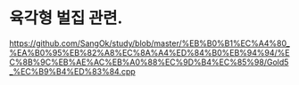 # 육각형 벌집 관련.   
https://github.com/SangOk/study/blob/master/%EB%B0%B1%EC%A4%80_%EA%B0%95%EB%82%A8%EC%8A%A4%ED%84%B0%EB%94%94/%EC%8B%9C%EB%AE%AC%EB%A0%88%EC%9D%B4%EC%85%98/Gold5_%EC%B9%B4%ED%83%84.cpp
